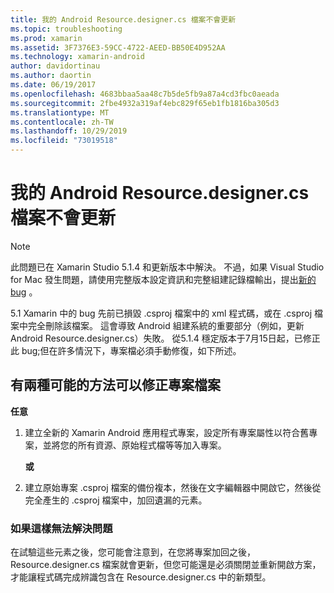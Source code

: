 ```yaml
---
title: 我的 Android Resource.designer.cs 檔案不會更新
ms.topic: troubleshooting
ms.prod: xamarin
ms.assetid: 3F7376E3-59CC-4722-AEED-BB50E4D952AA
ms.technology: xamarin-android
author: davidortinau
ms.author: daortin
ms.date: 06/19/2017
ms.openlocfilehash: 4683bbaa5aa48c7b5de5fb9a87a4cd3fbc0aeada
ms.sourcegitcommit: 2fbe4932a319af4ebc829f65eb1fb1816ba305d3
ms.translationtype: MT
ms.contentlocale: zh-TW
ms.lasthandoff: 10/29/2019
ms.locfileid: "73019518"
---
```

# <a name="my-android-resourcedesignercs-file-will-not-update"></a>我的 Android Resource.designer.cs 檔案不會更新

> [!NOTE]
> 此問題已在 Xamarin Studio 5.1.4 和更新版本中解決。 不過，如果 Visual Studio for Mac 發生問題，請使用完整版本設定資訊和完整組建記錄檔輸出，提出[新的 bug](~/cross-platform/troubleshooting/questions/howto-file-bug.md) 。

5\.1 Xamarin 中的 bug 先前已損毀 .csproj 檔案中的 xml 程式碼，或在 .csproj 檔案中完全刪除該檔案。 這會導致 Android 組建系統的重要部分（例如，更新 Android Resource.designer.cs）失敗。 從5.1.4 穩定版本于7月15日起，已修正此 bug;但在許多情況下，專案檔必須手動修復，如下所述。

## <a name="two-possible-approaches-to-fixing-up-the-project-file"></a>有兩種可能的方法可以修正專案檔案

**任意**

1. 建立全新的 Xamarin Android 應用程式專案，設定所有專案屬性以符合舊專案，並將您的所有資源、原始程式檔等等加入專案。

   **或**

2. 建立原始專案 .csproj 檔案的備份複本，然後在文字編輯器中開啟它，然後從完全產生的 .csproj 檔案中，加回遺漏的元素。

### <a name="if-this-does-not-solve-the-problem"></a>如果這樣無法解決問題

在試驗這些元素之後，您可能會注意到，在您將專案加回之後，Resource.designer.cs 檔案就會更新，但您可能還是必須關閉並重新開啟方案，才能讓程式碼完成辨識包含在 Resource.designer.cs 中的新類型。 
